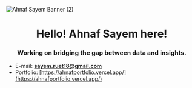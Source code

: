 ![Ahnaf Sayem Banner (2)](https://github.com/user-attachments/assets/c3c76c98-5a50-437a-97cb-2b3ce4ca725e)


<h1 align="center">Hello! Ahnaf Sayem here!</h1>
<h3 align="center">Working on bridging the gap between data and insights.</h3>

- E-mail: **sayem.ruet18@gmail.com**
- Portfolio: [https://ahnafportfolio.vercel.app/](https://ahnafportfolio.vercel.app/)
